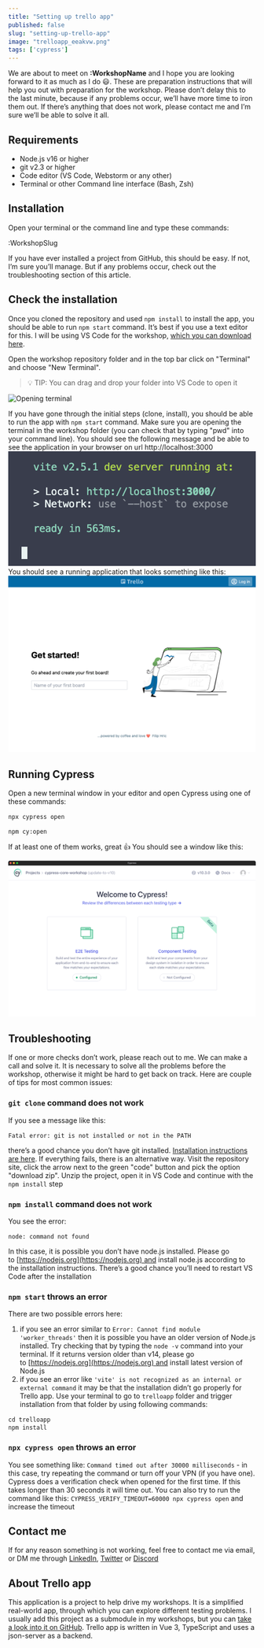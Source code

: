 ```yaml
---
title: "Setting up trello app"
published: false
slug: "setting-up-trello-app"
image: "trelloapp_eeakvw.png"
tags: ['cypress']
---
```


We are about to meet on **:WorkshopName** and I hope you are looking forward to it as much as I do 😃. These are preparation instructions that will help you out with preparation for the workshop. Please don’t delay this to the last minute, because if any problems occur, we’ll have more time to iron them out. If there’s anything that does not work, please contact me and I’m sure we’ll be able to solve it all.

## Requirements
- Node.js v16 or higher
- git v2.3 or higher
- Code editor (VS Code, Webstorm or any other)
- Terminal or other Command line interface (Bash, Zsh)

## Installation
Open your terminal or the command line and type these commands:

:WorkshopSlug

If you have ever installed a project from GitHub, this should be easy. If not, I’m sure you’ll manage. But if any problems occur, check out the troubleshooting section of this article.

## Check the installation

Once you cloned the repository and used `npm install` to install the app, you should be able to run `npm start` command. It’s best if you use a text editor for this. I will be using VS Code for the workshop, [which you can download here](https://code.visualstudio.com/download). 

Open the workshop repository folder and in the top bar click on "Terminal" and choose "New Terminal".

> 💡 TIP: You can drag and drop your folder into VS Code to open it 

![Opening terminal](terminal_n1djsl.gif)

If you have gone through the initial steps (clone, install), you should be able to run the app with `npm start` command. Make sure you are opening the terminal in the workshop folder (you can check that by typing "pwd" into your command line). You should see the following message and be able to see the application in your browser on url http://localhost:3000 
![Application running](vite.png)
You should see a running application that looks something like this:
![Application in browser](trello.png)

## Running Cypress

Open a new terminal window in your editor and open Cypress using one of these commands:
```plaintext
npx cypress open
```

```plaintext
npm cy:open
```

If at least one of them works, great 👍 You should see a window like this:  

![Cypress](cypress.png)

## Troubleshooting
If one or more checks don’t work, please reach out to me. We can make a call and solve it. It is necessary to solve all the problems before the workshop, otherwise it might be hard to get back on track. Here are couple of tips for most common issues:

### `git clone` command does not work 
If you see a message like this:
```plaintext
Fatal error: git is not installed or not in the PATH
```
there’s a good chance you don’t have git installed. [Installation instructions are here](https://git-scm.com/book/en/v2/Getting-Started-Installing-Git). If everything fails, there is an alternative way. Visit the repository site, click the arrow next to the green "code" button and pick the option "download zip". Unzip the project, open it in VS Code and continue with the `npm install` step

### `npm install` command does not work
You see the error:
```plaintext
node: command not found
```
In this case, it is possible you don’t have node.js installed. Please go to [https://nodejs.org](https://nodejs.org) and install node.js according to the installation instructions. There’s a good chance you’ll need to restart VS Code after the installation

### `npm start` throws an error 
There are two possible errors here:
1. if you see an error similar to `Error: Cannot find module 'worker_threads'` then it is possible you have an older version of Node.js installed. Try checking that by typing the `node -v` command into your terminal. If it returns version older than v14, please go to [https://nodejs.org](https://nodejs.org) and install latest version of Node.js 
2. if you see an error like `'vite' is not recognized as an internal or external command` it may be that the installation didn’t go properly for Trello app. Use your terminal to go to `trelloapp` folder and trigger installation from that folder by using following commands:
```plaintext
cd trelloapp
npm install
```

### `npx cypress open` throws an error
You see something like: `Command timed out after 30000 milliseconds` - in this case, try repeating the command or turn off your VPN (if you have one). Cypress does a verification check when opened for the first time. If this takes longer than 30 seconds it will time out. 
You can also try to run the command like this: `CYPRESS_VERIFY_TIMEOUT=60000 npx cypress open` and increase the timeout

## Contact me
If for any reason something is not working, feel free to contact me via email, or DM me through [LinkedIn](http://www.linkedin.com/in/filip-hric), [Twitter](https://twitter.com/filip_hric/) or [Discord](https://discord.com/invite/3MdvPfT)

## About Trello app
This application is a project to help drive my workshops. It is a simplified real-world app, through which you can explore different testing problems. I usually add this project as a submodule in my workshops, but you can [take a look into it on GitHub](https://github.com/filiphric/trelloapp-vue-vite-ts). Trello app is written in Vue 3, TypeScript and uses a json-server as a backend.